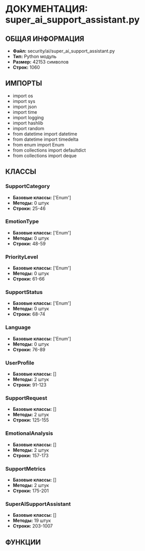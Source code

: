 # ДОКУМЕНТАЦИЯ: super_ai_support_assistant.py

## ОБЩАЯ ИНФОРМАЦИЯ
- **Файл:** security/ai/super_ai_support_assistant.py
- **Тип:** Python модуль
- **Размер:** 42153 символов
- **Строк:** 1060

## ИМПОРТЫ
- import os
- import sys
- import json
- import time
- import logging
- import hashlib
- import random
- from datetime import datetime
- from datetime import timedelta
- from enum import Enum
- from collections import defaultdict
- from collections import deque

## КЛАССЫ

### SupportCategory
- **Базовые классы:** ['Enum']
- **Методы:** 0 штук
- **Строки:** 25-46

### EmotionType
- **Базовые классы:** ['Enum']
- **Методы:** 0 штук
- **Строки:** 48-59

### PriorityLevel
- **Базовые классы:** ['Enum']
- **Методы:** 0 штук
- **Строки:** 61-66

### SupportStatus
- **Базовые классы:** ['Enum']
- **Методы:** 0 штук
- **Строки:** 68-74

### Language
- **Базовые классы:** ['Enum']
- **Методы:** 0 штук
- **Строки:** 76-89

### UserProfile
- **Базовые классы:** []
- **Методы:** 2 штук
- **Строки:** 91-123

### SupportRequest
- **Базовые классы:** []
- **Методы:** 2 штук
- **Строки:** 125-155

### EmotionalAnalysis
- **Базовые классы:** []
- **Методы:** 2 штук
- **Строки:** 157-173

### SupportMetrics
- **Базовые классы:** []
- **Методы:** 2 штук
- **Строки:** 175-201

### SuperAISupportAssistant
- **Базовые классы:** []
- **Методы:** 19 штук
- **Строки:** 203-1007

## ФУНКЦИИ
